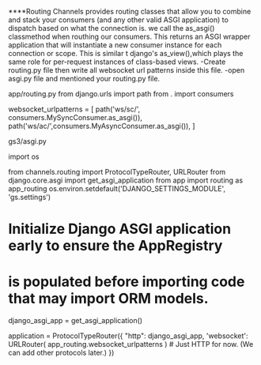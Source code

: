 ****Routing 
Channels provides routing classes that allow you to combine and stack your consumers (and any other valid ASGI application) to dispatch based on what the connection is.
we call the as_asgi() classmethod when routhing our consumers.
This returns an ASGI wrapper application that will instantiate a new consumer instance for each connection or scope.
This is similar t django's as_view(),which plays the same role for per-request instances of class-based views.
-Create routing.py file then write all websocket url patterns inside this file.
-open asgi.py file and mentioned your routing.py file.

app/routing.py
from django.urls import path
from . import consumers

websocket_urlpatterns = [
    path('ws/sc/', consumers.MySyncConsumer.as_asgi()),
    path('ws/ac/',consumers.MyAsyncConsumer.as_asgi()), 
]

gs3/asgi.py

import os

from channels.routing import ProtocolTypeRouter, URLRouter
from django.core.asgi import get_asgi_application
from app import routing as app_routing
os.environ.setdefault('DJANGO_SETTINGS_MODULE', 'gs.settings')
# Initialize Django ASGI application early to ensure the AppRegistry
# is populated before importing code that may import ORM models.
django_asgi_app = get_asgi_application()

application = ProtocolTypeRouter({
    "http": django_asgi_app,
    'websocket': URLRouter(
        app_routing.websocket_urlpatterns )
    # Just HTTP for now. (We can add other protocols later.)
})